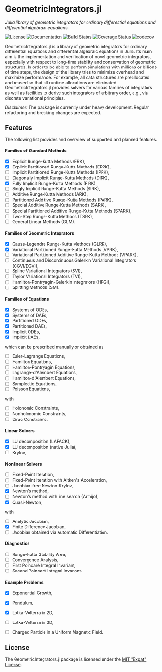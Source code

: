 
# GeometricIntegrators.jl

*Julia library of geometric integrators for ordinary differential equations and differential algebraic equations.*

[![License](https://img.shields.io/badge/license-MIT%20License-blue.svg)](LICENSE.md)
[![Documentation](https://img.shields.io/badge/docs-latest-blue.svg)](https://ddmgni.github.io/GeometricIntegrators.jl/latest/)
[![Build Status](https://travis-ci.org/DDMGNI/GeometricIntegrators.jl.svg?branch=master)](https://travis-ci.org/DDMGNI/GeometricIntegrators.jl)
[![Coverage Status](https://coveralls.io/repos/github/DDMGNI/GeometricIntegrators.jl/badge.svg)](https://coveralls.io/github/DDMGNI/GeometricIntegrators.jl)
[![codecov](https://codecov.io/gh/DDMGNI/GeometricIntegrators.jl/branch/master/graph/badge.svg)](https://codecov.io/gh/DDMGNI/GeometricIntegrators.jl)

GeometricIntegrators.jl is a library of geometric integrators for ordinary differential equations and differential algebraic equations in Julia. Its main aim is the implementation and verification of novel geometric integrators, especially with respect to long-time stability and conservation of geometric structures. In order to be able to perform simulations with millions or billions of time steps, the design of the library tries to minimize overhead and maximize performance. For example, all data structures are preallocated and reused so that all runtime allocations are eliminated. GeometricIntegrators.jl provides solvers for various families of integrators as well as facilities to derive such integrators of arbitrary order, e.g., via discrete variational principles.  

*Disclaimer:* The package is currently under heavy development. Regular refactoring and breaking changes are expected.


## Features

The following list provides and overview of supported and planned features.

#### Families of Standard Methods

- [x] Explicit Runge-Kutta Methods (ERK),
- [x] Explicit Partitioned Runge-Kutta Methods (EPRK),
- [ ] Implicit Partitioned Runge-Kutta Methods (IPRK),
- [ ] Diagonally Implicit Runge-Kutta Methods (DIRK),
- [x] Fully Implicit Runge-Kutta Methods (FIRK),
- [ ] Singly Implicit Runge-Kutta Methods (SIRK),
- [ ] Additive Runge-Kutta Methods (ARK),
- [ ] Partitioned Additive Runge-Kutta Methods (PARK),
- [ ] Special Additive Runge-Kutta Methods (SARK),
- [ ] Special Partitioned Additive Runge-Kutta Methods (SPARK),
- [ ] Two-Step Runge-Kutta Methods (TSRK),
- [ ] General Linear Methods (GLM).

#### Families of Geometric Integrators

- [x] Gauss-Legendre Runge-Kutta Methods (GLRK),
- [x] Variational Partitioned Runge-Kutta Methods (VPRK),
- [ ] Variational Partitioned Additive Runge-Kutta Methods (VPARK),
- [ ] Continuous and Discontinuous Galerkin Variational Integrators (CGVI/DGVI),
- [ ] Spline Variational Integrators (SVI),
- [ ] Taylor Variational Integrators (TVI),
- [ ] Hamilton-Pontryagin-Galerkin Integrators (HPGI),
- [ ] Splitting Methods (SM).

#### Families of Equations

- [x] Systems of ODEs,
- [x] Systems of DAEs,
- [x] Partitioned ODEs,
- [x] Partitioned DAEs,
- [x] Implicit ODEs,
- [x] Implicit DAEs,

which can be prescribed manually or obtained as

- [ ] Euler-Lagrange Equations,
- [ ] Hamilton Equations,
- [ ] Hamilton-Pontryagin Equations,
- [ ] Lagrange-d'Alembert Equations,
- [ ] Hamilton-d'Alembert Equations,
- [ ] Symplectic Equations,
- [ ] Poisson Equations,

with

- [ ] Holonomic Constraints,
- [ ] Nonholonomic Constraints,
- [ ] Dirac Constraints.

#### Linear Solvers

- [x] LU decomposition (LAPACK),
- [x] LU decomposition (native Julia),
- [ ] Krylov,

#### Nonlinear Solvers

- [ ] Fixed-Point Iteration,
- [ ] Fixed-Point Iteration with Aitken's Acceleration,
- [ ] Jacobian-free Newton-Krylov,
- [x] Newton's method,
- [ ] Newton's method with line search (Armijo),
- [x] Quasi-Newton,

with

- [ ] Analytic Jacobian,
- [x] Finite Difference Jacobian,
- [ ] Jacobian obtained via Automatic Differentiation.

#### Diagnostics

- [ ] Runge-Kutta Stability Area,
- [ ] Convergence Analysis,
- [ ] First Poincaré Integral Invariant,
- [ ] Second Poincaré Integral Invariant.

#### Example Problems

- [x] Exponential Growth,
- [x] Pendulum,
- [x] Lotka-Volterra in 2D,
- [ ] Lotka-Volterra in 3D,
- [ ] Charged Particle in a Uniform Magnetic Field.


## License

The GeometricIntegrators.jl package is licensed under the [MIT "Expat" License](LICENSE.md).
